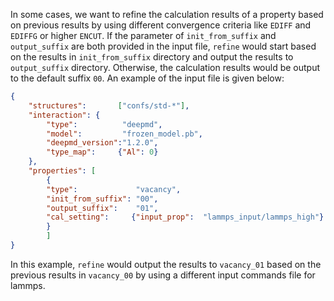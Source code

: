 In some cases, we want to refine the calculation results of a property based on previous results by using different convergence criteria like `EDIFF` and `EDIFFG` or higher `ENCUT`. If the parameter of `init_from_suffix` and `output_suffix` are both provided in the input file, `refine` would start based on the results in `init_from_suffix` directory and output the results to `output_suffix` directory. Otherwise, the calculation results would be output to the default suffix `00`. An example of the input file is given below:
```json
{
    "structures":       ["confs/std-*"],
    "interaction": {
        "type":          "deepmd",
        "model":         "frozen_model.pb",
        "deepmd_version":"1.2.0",
        "type_map":     {"Al": 0}
    },
    "properties": [
        {
        "type":             "vacancy",
        "init_from_suffix": "00",
        "output_suffix":    "01",
        "cal_setting":     {"input_prop":  "lammps_input/lammps_high"}
        }
        ]
}
```

In this example, `refine` would output the results to `vacancy_01` based on the previous results in `vacancy_00` by using a different input commands file for lammps.